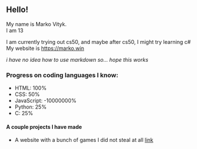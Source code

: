 ## Hello!

My name is Marko Vityk.  
I am 13

I am currently trying out cs50, and maybe after cs50, I might try learning c#  
My website is <https://marko.win>  

*i have no idea how to use markdown so... hope this works*

### Progress on coding languages I know:

- HTML: 100%
- CSS: 50%
- JavaScript: -10000000%
- Python: 25%
- C: 25%

#### A couple projects I have made

- A website with a bunch of games I did not steal at all [link](https://github.com/MarkoVityk/markovityk.github.io)
